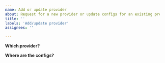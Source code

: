 ```yaml
---
name: Add or update provider
about: Request for a new provider or update configs for an existing provider.
title: ''
labels: 'Add/update provider'
assignees: ''

---
```


**Which provider?**
<!-- Name the provider you want updated -->

**Where are the configs?**
<!-- Most providers supply a .zip file containing all configs and certificates. Please provide a link to the .ovpn config bundle -->
